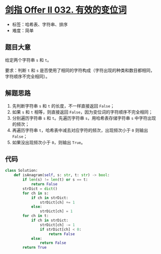# [剑指 Offer II 032. 有效的变位词](https://leetcode.cn/problems/dKk3P7/)

- 标签：哈希表、字符串、排序
- 难度：简单

## 题目大意

给定两个字符串 `s` 和 `t`。

要求：判断 `t` 和 `s` 是否使用了相同的字符构成（字符出现的种类和数目都相同，字符顺序不完全相同）。

## 解题思路

1. 先判断字符串 `s` 和 `t` 的长度，不一样直接返回 `False`；
2. 如果 `s` 和 `t` 相等，则直接返回 `False`，因为变位词的字符顺序不完全相同；
3. 分别遍历字符串 `s` 和 `t`。先遍历字符串 `s`，用哈希表存储字符串 `s` 中字符出现的频次；
4. 再遍历字符串 `t`，哈希表中减去对应字符的频次，出现频次小于 `0` 则输出 `False`；
5. 如果没出现频次小于 `0`，则输出 `True`。

## 代码

```python
class Solution:
    def isAnagram(self, s: str, t: str) -> bool:
        if len(s) != len(t) or s == t:
            return False
        strDict = dict()
        for ch in s:
            if ch in strDict:
                strDict[ch] += 1
            else:
                strDict[ch] = 1
        for ch in t:
            if ch in strDict:
                strDict[ch] -= 1
                if strDict[ch] < 0:
                    return False
            else:
                return False
        return True
```

